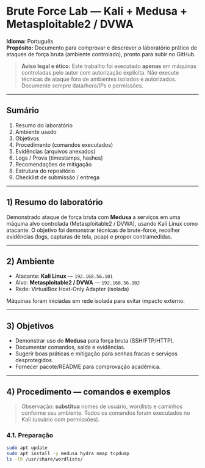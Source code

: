 # Brute Force Lab — Kali + Medusa + Metasploitable2 / DVWA

**Idioma:** Português  
**Propósito:** Documento para comprovar e descrever o laboratório prático de ataques de força bruta (ambiente controlado), pronto para subir no GitHub.

> **Aviso legal e ético:** Este trabalho foi executado **apenas** em máquinas controladas pelo autor com autorização explícita. Não execute técnicas de ataque fora de ambientes isolados e autorizados. Documente sempre data/hora/IPs e permissões.

---

## Sumário
1. Resumo do laboratório  
2. Ambiente usado  
3. Objetivos  
4. Procedimento (comandos executados)  
5. Evidências (arquivos anexados)  
6. Logs / Prova (timestamps, hashes)  
7. Recomendações de mitigação  
8. Estrutura do repositório  
9. Checklist de submissão / entrega

---

## 1) Resumo do laboratório
Demonstrado ataque de força bruta com **Medusa** a serviços em uma máquina alvo controlada (Metasploitable2 / DVWA), usando Kali Linux como atacante. O objetivo foi demonstrar técnicas de brute-force, recolher evidências (logs, capturas de tela, pcap) e propor contramedidas.

---

## 2) Ambiente
- Atacante: **Kali Linux** — `192.168.56.101`  
- Alvo: **Metasploitable2 / DVWA** — `192.168.56.102`  
- Rede: VirtualBox Host-Only Adapter (isolada)

Máquinas foram iniciadas em rede isolada para evitar impacto externo.

---

## 3) Objetivos
- Demonstrar uso do **Medusa** para força bruta (SSH/FTP/HTTP).  
- Documentar comandos, saída e evidências.  
- Sugerir boas práticas e mitigação para senhas fracas e serviços desprotegidos.  
- Fornecer pacote/README para comprovação acadêmica.

---

## 4) Procedimento — comandos e exemplos
> Observação: **substitua** nomes de usuário, wordlists e caminhos conforme seu ambiente. Todos os comandos foram executados no Kali (usuário com permissões).

### 4.1. Preparação
```bash
sudo apt update
sudo apt install -y medusa hydra nmap tcpdump
ls -lh /usr/share/wordlists/
